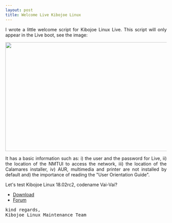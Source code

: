 ```yaml
---
layout: post
title: Welcome Live Kibojoe Linux 
---
```


<p style="text-align: justify;">I wrote a little welcome script for Kibojoe Linux Live. This script will only appear in the Live boot, see the image:</p>

<a href='http://www.auplod.com/u/pdaolua399a.png' target='_blank'><img src='http://www.auplod.com/u/pdaolua399a.png' width='605' height='340'/></a>

<p style="text-align: justify;">It has a basic information such as: i) the user and the password for Live, ii) the location of the NMTUI to access the network, iii) the location of the Calamares installer, iv) AUR, multimedia and printer are not installed by default and) the importance of reading the "User Orientation Guide".</p>

<p style="text-align: justify;">Let's test Kibojoe Linux 18.02rc2, codename Vai-Vai?</p>

* [Download](http://kibojoe.org/download.html)
* [Forum](http://forum.kibojoe.org)

<pre>kind regards,
Kibojoe Linux Maintenance Team</pre>

